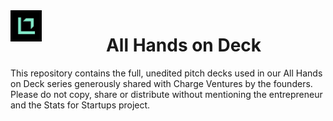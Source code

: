 
<img align="left" src="sfs_logo.png" alt="none" width="50" height="50" />
<h1 align="center">All Hands on Deck</h1>

This repository contains the full, unedited pitch decks used in our All Hands on Deck series generously shared with Charge Ventures by the founders. Please do not copy, share or distribute without mentioning the entrepreneur and the Stats for Startups project. 
